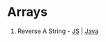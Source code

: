 # Arrays

1. Reverse A String - [JS](JavaScript/01-Arrays/Answers/01.js) |  [Java](Java/01-Arrays/src/App01.java)
